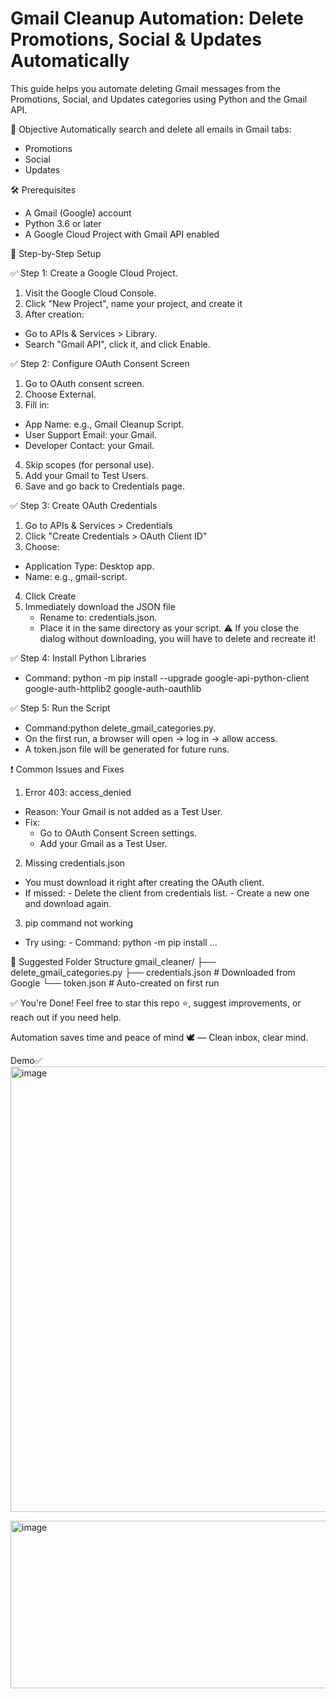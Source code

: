 # Gmail Cleanup Automation: Delete Promotions, Social & Updates Automatically
This guide helps you automate deleting Gmail messages from the Promotions, Social, and Updates categories using Python and the Gmail API.

🎯 Objective
Automatically search and delete all emails in Gmail tabs:
- Promotions
- Social
- Updates

🛠️ Prerequisites
- A Gmail (Google) account
- Python 3.6 or later
- A Google Cloud Project with Gmail API enabled

🚀 Step-by-Step Setup

✅ Step 1: Create a Google Cloud Project.
1. Visit the Google Cloud Console.
2. Click "New Project", name your project, and create it
3. After creation:

  - Go to APIs & Services > Library.
  - Search "Gmail API", click it, and click Enable.

✅ Step 2: Configure OAuth Consent Screen

1. Go to OAuth consent screen.
2. Choose External.
3. Fill in:
  - App Name: e.g., Gmail Cleanup Script.
  - User Support Email: your Gmail.
  - Developer Contact: your Gmail.
4. Skip scopes (for personal use).
5. Add your Gmail to Test Users.
6. Save and go back to Credentials page.

✅ Step 3: Create OAuth Credentials
1. Go to APIs & Services > Credentials
2. Click "Create Credentials > OAuth Client ID"
3. Choose:
  - Application Type: Desktop app.
  - Name: e.g., gmail-script.
4. Click Create
5. Immediately download the JSON file
   - Rename to: credentials.json.
   - Place it in the same directory as your script.
⚠️ If you close the dialog without downloading, you will have to delete and recreate it!

✅ Step 4: Install Python Libraries

- Command: python -m pip install --upgrade google-api-python-client google-auth-httplib2 google-auth-oauthlib

✅ Step 5: Run the Script
- Command:python delete_gmail_categories.py.
- On the first run, a browser will open → log in → allow access.
- A token.json file will be generated for future runs.

❗ Common Issues and Fixes
  1. Error 403: access_denied
  - Reason: Your Gmail is not added as a Test User.
  - Fix:
      - Go to OAuth Consent Screen settings.
      - Add your Gmail as a Test User.

2. Missing credentials.json
 - You must download it right after creating the OAuth client.
 - If missed:
           - Delete the client from credentials list.
           - Create a new one and download again.

3. pip command not working
- Try using:
         - Command: python -m pip install ...

📂 Suggested Folder Structure
 gmail_cleaner/
├── delete_gmail_categories.py
├── credentials.json      # Downloaded from Google
└── token.json            # Auto-created on first run

✅ You're Done!
Feel free to star this repo ⭐, suggest improvements, or reach out if you need help.

Automation saves time and peace of mind 🕊️ — Clean inbox, clear mind.

Demo✅
<img width="1363" height="713" alt="image" src="https://github.com/user-attachments/assets/29c31c66-67cd-4f6b-9444-cf4210006ddc" />

<img width="1004" height="268" alt="image" src="https://github.com/user-attachments/assets/1be49c0b-379f-4abc-91fd-2f5734732c95" />

